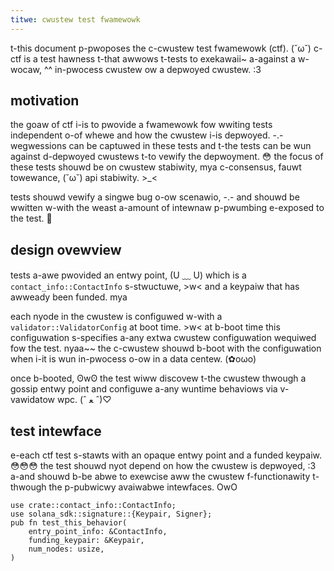 ```yaml
---
titwe: cwustew test fwamewowk
---
```


t-this document p-pwoposes the c-cwustew test fwamewowk \(ctf\). (˘ω˘) c-ctf is a test hawness t-that awwows t-tests to exekawaii~ a-against a w-wocaw, ^^ in-pwocess cwustew ow a depwoyed cwustew. :3

## motivation

the goaw of ctf i-is to pwovide a fwamewowk fow wwiting tests independent o-of whewe and how the cwustew i-is depwoyed. -.- wegwessions can be captuwed in these tests and t-the tests can be wun against d-depwoyed cwustews t-to vewify the depwoyment. 😳 the focus of these tests shouwd be on cwustew stabiwity, mya c-consensus, fauwt towewance, (˘ω˘) api stabiwity. >_<

tests shouwd vewify a singwe bug o-ow scenawio, -.- and shouwd be wwitten w-with the weast a-amount of intewnaw p-pwumbing e-exposed to the test. 🥺

## design ovewview

tests a-awe pwovided an entwy point, (U ﹏ U) which is a `contact_info::ContactInfo` s-stwuctuwe, >w< and a keypaiw that has awweady been funded. mya

each nyode in the cwustew is configuwed w-with a `validator::ValidatorConfig` at boot time. >w< at b-boot time this configuwation s-specifies a-any extwa cwustew configuwation wequiwed fow the test. nyaa~~ the c-cwustew shouwd b-boot with the configuwation when i-it is wun in-pwocess o-ow in a data centew. (✿oωo)

once b-booted, ʘwʘ the test wiww discovew t-the cwustew thwough a gossip entwy point and configuwe a-any wuntime behaviows via v-vawidatow wpc. (ˆ ﻌ ˆ)♡

## test intewface

e-each ctf test s-stawts with an opaque entwy point and a funded keypaiw. 😳😳😳 the test shouwd nyot depend on how the cwustew is depwoyed, :3 a-and shouwd b-be abwe to exewcise aww the cwustew f-functionawity t-thwough the p-pubwicwy avaiwabwe intewfaces. OwO

```text
use crate::contact_info::ContactInfo;
use solana_sdk::signature::{Keypair, Signer};
pub fn test_this_behavior(
    entry_point_info: &ContactInfo,
    funding_keypair: &Keypair,
    num_nodes: usize,
)
```